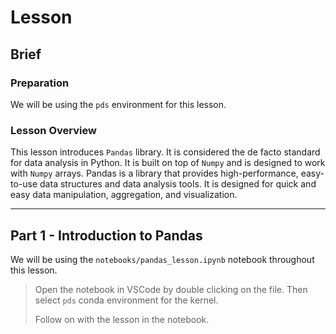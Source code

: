 # Lesson

## Brief

### Preparation

We will be using the `pds` environment for this lesson.

### Lesson Overview

This lesson introduces `Pandas` library. It is considered the de facto standard for data analysis in Python. It is built on top of `Numpy` and is designed to work with `Numpy` arrays. Pandas is a library that provides high-performance, easy-to-use data structures and data analysis tools. It is designed for quick and easy data manipulation, aggregation, and visualization.

---

## Part 1 - Introduction to Pandas

We will be using the `notebooks/pandas_lesson.ipynb` notebook throughout this lesson.

> Open the notebook in VSCode by double clicking on the file. Then select `pds` conda environment for the kernel.
>
> Follow on with the lesson in the notebook.
